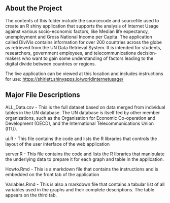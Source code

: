 ## About the Project

The contents of this folder include the sourcecode and sourcefile used to create an R shiny application that supports the analysis of Internet Usage against various socio-economic factors, like Median life expectancy, unemployment and Gross National Income per Capita. The application called DiviVis contains information for over 200 countries across the globe as retrieved from the UN Data Retrieval System. It is intended for students, researchers, government employees, and telecommunications decision-makers who want to gain some understanding of factors leading to the digital divide between countries or regions.

The live application can be viewed at this location and includes instructions for use: https://shirlett.shinyapps.io/worldinternetusage/

## Major File Descriptions

ALL_Data.csv - This is the full dataset based on data merged from individual tables in the UN database. The UN database is itself fed by other member organizations, such as the Organisation for Economic Co-operation and Development (OECD), and the International Telecommunications Union (ITU).

ui.R - This file contains the code and lists the R libraries that controls the layout of the user interface of the web application

server.R - This file contains the code and lists the R libraries that manipulate the underlying data to prepare it for each graph and table in the application.

Howto.Rmd - This is a markdown file that contains the instructions and is embedded on the front tab of the application

Variables.Rmd - This is also a markdown file that contains a tabular list of all variables used in the graphs and their complete descriptions. The table appears on the third tab. 

